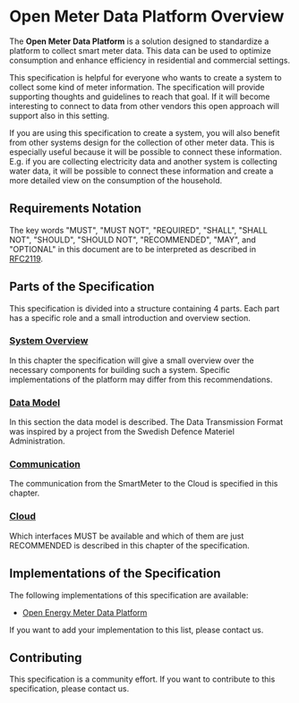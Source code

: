 # Open Meter Data Platform Overview

The **Open Meter Data Platform** is a solution designed to standardize a platform to collect smart meter data. This data can be used to optimize consumption and enhance efficiency in residential and commercial settings. 

This specification is helpful for everyone who wants to create a system to collect some kind of meter information. The specification will provide supporting thoughts and guidelines to reach that goal. If it will become interesting to connect to data from other vendors this open approach will support also in this setting.

If you are using this specification to create a system, you will also benefit from other systems design for the collection of other meter data. This is especially useful because it will be possible to connect these information. E.g. if you are collecting electricity data and another system is collecting water data, it will be possible to connect these information and create a more detailed view on the consumption of the household.

## Requirements Notation

The key words "MUST", "MUST NOT", "REQUIRED", "SHALL", "SHALL NOT", "SHOULD", "SHOULD NOT", "RECOMMENDED", "MAY", and "OPTIONAL" in this document are to be interpreted as described in [RFC2119](https://www.rfc-editor.org/rfc/rfc2119).

## Parts of the Specification

This specification is divided into a structure containing 4 parts. Each part has a specific role and a small introduction and overview section.

### [System Overview](1_SystemOverview/README.md)

In this chapter the specification will give a small overview over the necessary components for building such a system. Specific implementations of the platform may differ from this recommendations.

### [Data Model](2_DataModel/README.md)

In this section the data model is described. The Data Transmission Format was inspired by a project from the Swedish Defence Materiel Administration.

### [Communication](3_Communication/README.md)

The communication from the SmartMeter to the Cloud is specified in this chapter.

### [Cloud](4_Cloud/README.md)

Which interfaces MUST be available and which of them are just RECOMMENDED is described in this chapter of the specification.

## Implementations of the Specification

The following implementations of this specification are available:

- [Open Energy Meter Data Platform](https://github.com/xBlade58/smart-meter-platform)

If you want to add your implementation to this list, please contact us.

## Contributing

This specification is a community effort. If you want to contribute to this specification, please contact us.
